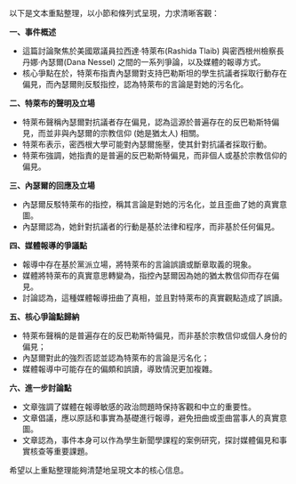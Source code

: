 以下是文本重點整理，以小節和條列式呈現，力求清晰客觀：

**一、事件概述**

*   這篇討論聚焦於美國眾議員拉西達·特萊布(Rashida Tlaib) 與密西根州檢察長丹娜·內瑟爾(Dana Nessel) 之間的一系列爭論，以及媒體的報導方式。
*   核心爭點在於，特萊布指責內瑟爾對支持巴勒斯坦的學生抗議者採取行動存在偏見，而內瑟爾則反駁指控，認為特萊布的言論是對她的污名化。

**二、特萊布的聲明及立場**

*   特萊布聲稱內瑟爾對抗議者存在偏見，認為這源於普遍存在的反巴勒斯特偏見，而並非與內瑟爾的宗教信仰 (她是猶太人) 相關。
*   特萊布表示，密西根大學可能對內瑟爾施壓，使其針對抗議者採取行動。
*   特萊布強調，她指責的是普遍的反巴勒斯特偏見，而非個人或基於宗教信仰的偏見。

**三、內瑟爾的回應及立場**

*   內瑟爾反駁特萊布的指控，稱其言論是對她的污名化，並且歪曲了她的真實意圖。
*   內瑟爾認為，她針對抗議者的行動是基於法律和程序，而非基於任何偏見。

**四、媒體報導的爭議點**

*   報導中存在基於黨派立場，將特萊布的言論誤讀或斷章取義的現象。
*   媒體將特萊布的真實意思轉變為，指控內瑟爾因為她的猶太教信仰而存在偏見。
*   討論認為，這種媒體報導扭曲了真相，並且對特萊布的真實觀點造成了誤讀。

**五、核心爭論點歸納**

*   特萊布聲稱的是普遍存在的反巴勒斯特偏見，而非基於宗教信仰或個人身份的偏見；
*   內瑟爾對此的強烈否認並認為特萊布的言論是污名化；
*   媒體報導中可能存在的偏頗和誤讀，導致情況更加複雜。

**六、進一步討論點**

*   文章強調了媒體在報導敏感的政治問題時保持客觀和中立的重要性。
*   文章倡議，應以原話和事實為基礎進行報導，避免扭曲或歪曲當事人的真實意圖。
*   文章認為，事件本身可以作為學生新聞學課程的案例研究，探討媒體偏見和事實核查等重要課題。

希望以上重點整理能夠清楚地呈現文本的核心信息。